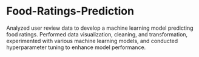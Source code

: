 # Food-Ratings-Prediction
Analyzed user review data to develop a machine learning model predicting food ratings. Performed data visualization, cleaning, and transformation, experimented with various machine learning models, and conducted hyperparameter tuning to enhance model performance.
